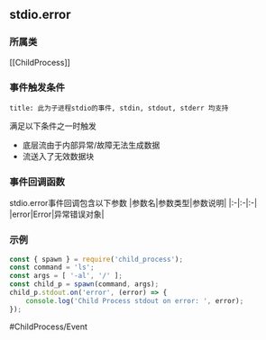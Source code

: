 ## stdio.error
### 所属类
[[ChildProcess]]

### 事件触发条件
```ad-info
title: 此为子进程stdio的事件, stdin, stdout, stderr 均支持
```

满足以下条件之一时触发
- 底层流由于内部异常/故障无法生成数据
- 流送入了无效数据块

### 事件回调函数
stdio.error事件回调包含以下参数
|参数名|参数类型|参数说明|
|:-|:-|:-|
|error|Error|异常错误对象|

### 示例
```javascript
const { spawn } = require('child_process');
const command = 'ls';
const args = [ '-al', '/' ];
const child_p = spawn(command, args);
child_p.stdout.on('error', (error) => {
    console.log('Child Process stdout on error: ', error);
});
```

#ChildProcess/Event 